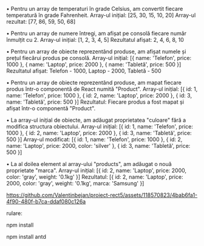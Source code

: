 •	Pentru un array de temperaturi în grade Celsius, am convertit fiecare temperatură în grade Fahrenheit. Array-ul inițial: [25, 30, 15, 10, 20] Array-ul rezultat: [77, 86, 59, 50, 68]

•	Pentru un array de numere întregi, am afișat pe consolă fiecare număr înmulțit cu 2. Array-ul inițial: [1, 2, 3, 4, 5] Rezultatul afișat: 2, 4, 6, 8, 10

•	Pentru un array de obiecte reprezentând produse, am afișat numele și prețul fiecărui produs pe consolă. Array-ul inițial: [{ name: 'Telefon', price: 1000 }, { name: 'Laptop', price: 2000 }, { name: 'Tabletă', price: 500 }] Rezultatul afișat: Telefon - 1000, Laptop - 2000, Tabletă - 500

•	Pentru un array de obiecte reprezentând produse, am mapat fiecare produs într-o componentă de React numită "Product". Array-ul inițial: [{ id: 1, name: 'Telefon', price: 1000 }, { id: 2, name: 'Laptop', price: 2000 }, { id: 3, name: 'Tabletă', price: 500 }] Rezultatul: Fiecare produs a fost mapat și afișat într-o componentă "Product".

•	La array-ul inițial de obiecte, am adăugat proprietatea "culoare" fără a modifica structura obiectului. Array-ul inițial: [{ id: 1, name: 'Telefon', price: 1000 }, { id: 2, name: 'Laptop', price: 2000 }, { id: 3, name: 'Tabletă', price: 500 }] Array-ul modificat: [{ id: 1, name: 'Telefon', price: 1000 }, { id: 2, name: 'Laptop', price: 2000, color: 'silver' }, { id: 3, name: 'Tabletă', price: 500 }]

•	La al doilea element al array-ului "products", am adăugat o nouă proprietate "marca". Array-ul inițial: [{ id: 2, name: 'Laptop', price: 2000, color: 'gray', weight: '0.1kg' }] Rezultatul: [{ id: 2, name: 'Laptop', price: 2000, color: 'gray', weight: '0.1kg', marca: 'Samsung' }]




https://github.com/Valentinbejan/proiect-rect5/assets/118570823/4bab6fa1-4f90-480f-b7ca-ddaf080c126a

rulare:

npm install

npm install antd
